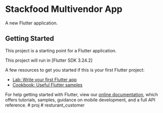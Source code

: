 # Stackfood Multivendor App

A new Flutter application.

## Getting Started

This project is a starting point for a Flutter application.

This project will run in  [Flutter SDK 3.24.2]

A few resources to get you started if this is your first Flutter project:

- [Lab: Write your first Flutter app](https://flutter.dev/docs/get-started/codelab)
- [Cookbook: Useful Flutter samples](https://flutter.dev/docs/cookbook)

For help getting started with Flutter, view our
[online documentation](https://flutter.dev/docs), which offers tutorials,
samples, guidance on mobile development, and a full API reference.
#   p r o j  
 #   r e s t u r a n t _ c u s t o m e r  
 